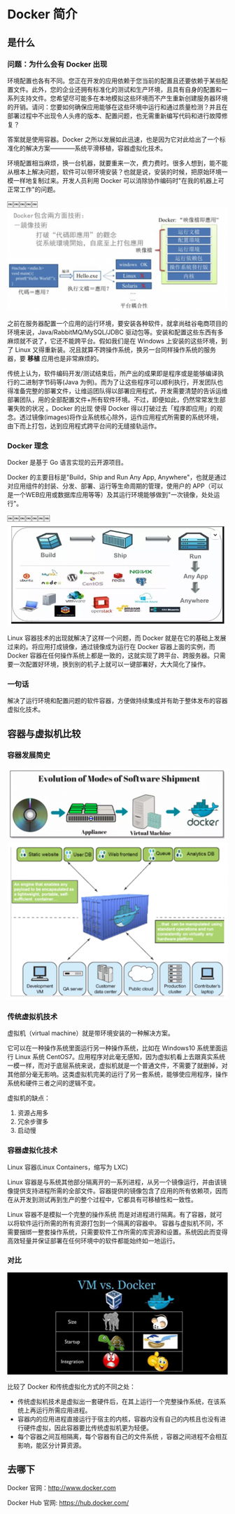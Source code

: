 # Docker 简介

## 是什么

### 问题：为什么会有 Docker 出现

环境配置也各有不同。您正在开发的应用依赖于您当前的配置且还要依赖于某些配置文件。此外，您的企业还拥有标准化的测试和生产环境，且具有自身的配置和一系列支持文件。您希望尽可能多在本地模拟这些环境而不产生重新创建服务器环境的开销。请问：您要如何确保应用能够在这些环境中运行和通过质量检测？并且在部署过程中不出现令人头疼的版本、配置问题，也无需重新编写代码和进行故障修复？ 

答案就是使用容器。Docker 之所以发展如此迅速，也是因为它对此给出了一个标准化的解决方案————系统平滑移植，容器虚拟化技术。 

环境配置相当麻烦，换一台机器，就要重来一次，费力费时。很多人想到，能不能从根本上解决问题，软件可以带环境安装？也就是说，安装的时候，把原始环境一模一样地复制过来。开发人员利用 Docker 可以消除协作编码时"在我的机器上可正常工作"的问题。 

￼￼￼￼￼<img src="img/image-20220530155215440.png" alt="image-20220530155215440" style="zoom: 67%;" />

之前在服务器配置一个应用的运行环境，要安装各种软件，就拿尚硅谷电商项目的环境来说，Java/RabbitMQ/MySQL/JDBC 驱动包等。安装和配置这些东西有多麻烦就不说了，它还不能跨平台。假如我们是在 Windows 上安装的这些环境，到了 Linux 又得重新装。况且就算不跨操作系统，换另一台同样操作系统的服务器，要 **移植** 应用也是非常麻烦的。 

传统上认为，软件编码开发/测试结束后，所产出的成果即是程序或是能够编译执行的二进制字节码等(Java 为例)。而为了让这些程序可以顺利执行，开发团队也得准备完整的部署文件，让维运团队得以部署应用程式，开发需要清楚的告诉运维部署团队，用的全部配置文件+所有软件环境。不过，即便如此，仍然常常发生部署失败的状况 。Docker 的出现 使得 Docker 得以打破过去「程序即应用」的观念。透过镜像(images)将作业系统核心除外，运作应用程式所需要的系统环境，由下而上打包，达到应用程式跨平台间的无缝接轨运作。

### Docker 理念

Docker 是基于 Go 语言实现的云开源项目。 

Docker 的主要目标是"Build，Ship and Run Any App, Anywhere"，也就是通过对应用组件的封装、分发、部署、运行等生命周期的管理，使用户的 APP（可以是一个WEB应用或数据库应用等等）及其运行环境能够做到"一次镜像，处处运行"。 

￼￼￼￼￼￼￼<img src="img/image-20220530160024394.png" alt="image-20220530160024394" style="zoom:67%;" />

Linux 容器技术的出现就解决了这样一个问题，而 Docker 就是在它的基础上发展过来的。将应用打成镜像，通过镜像成为运行在 Docker 容器上面的实例，而 Docker 容器在任何操作系统上都是一致的，这就实现了跨平台、跨服务器。只需要一次配置好环境，换到别的机子上就可以一键部署好，大大简化了操作。 

### 一句话

解决了运行环境和配置问题的软件容器，方便做持续集成并有助于整体发布的容器虚拟化技术。

## 容器与虚拟机比较

### 容器发展简史

<img src="img/image-20220530160611462.png" alt="image-20220530160611462" style="zoom:67%;" />

<img src="img/image-20220530160653485.png" alt="image-20220530160653485" style="zoom:67%;" />

### 传统虚拟机技术

虚拟机（virtual machine）就是带环境安装的一种解决方案。 

它可以在一种操作系统里面运行另一种操作系统，比如在 Windows10 系统里面运行 Linux 系统 CentOS7。应用程序对此毫无感知，因为虚拟机看上去跟真实系统一模一样，而对于底层系统来说，虚拟机就是一个普通文件，不需要了就删掉，对其他部分毫无影响。这类虚拟机完美的运行了另一套系统，能够使应用程序，操作系统和硬件三者之间的逻辑不变。 

虚拟机的缺点： 

1.   资源占用多
2.   冗余步骤多
3.   启动慢  

### 容器虚拟化技术

Linux 容器(Linux Containers，缩写为 LXC) 

Linux 容器是与系统其他部分隔离开的一系列进程，从另一个镜像运行，并由该镜像提供支持进程所需的全部文件。容器提供的镜像包含了应用的所有依赖项，因而在从开发到测试再到生产的整个过程中，它都具有可移植性和一致性。 

Linux 容器不是模拟一个完整的操作系统 而是对进程进行隔离。有了容器，就可以将软件运行所需的所有资源打包到一个隔离的容器中。 容器与虚拟机不同，不需要捆绑一整套操作系统，只需要软件工作所需的库资源和设置。系统因此而变得高效轻量并保证部署在任何环境中的软件都能始终如一地运行。 

### 对比

<img src="img/image-20220530161028193.png" alt="image-20220530161028193" style="zoom:67%;" />

比较了 Docker 和传统虚拟化方式的不同之处： 

-   传统虚拟机技术是虚拟出一套硬件后，在其上运行一个完整操作系统，在该系统上再运行所需应用进程。
-   容器内的应用进程直接运行于宿主的内核，容器内没有自己的内核且也没有进行硬件虚拟，因此容器要比传统虚拟机更为轻便。 
-   每个容器之间互相隔离，每个容器有自己的文件系统 ，容器之间进程不会相互影响，能区分计算资源。 

## 去哪下

Docker 官网：http://www.docker.com

Docker Hub 官网: https://hub.docker.com/